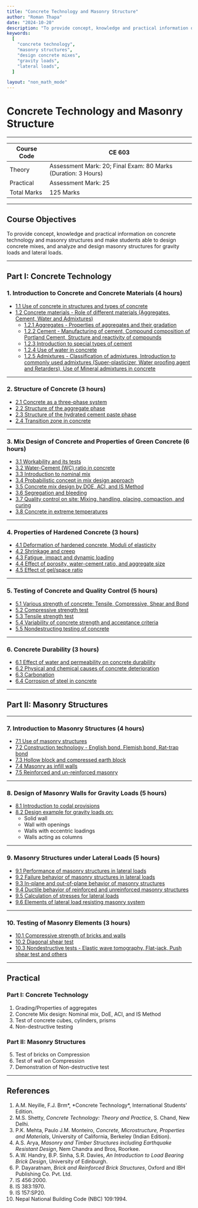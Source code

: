 ```yaml
---
title: "Concrete Technology and Masonry Structure"
author: "Roman Thapa"
date: "2024-10-20"
description: "To provide concept, knowledge and practical information on concrete technology and masonry structures and make students able to design concrete mixes, and analyze and design masonry structures for gravity loads and lateral loads."
keywords:
  [
    "concrete technology",
    "masonry structures",
    "design concrete mixes",
    "gravity loads",
    "lateral loads",
  ]

layout: "non_math_mode"
---
```


# Concrete Technology and Masonry Structure

---

| Course Code | CE 603                                                        |
| ----------- | ------------------------------------------------------------- |
| Theory      | Assessment Mark: 20; Final Exam: 80 Marks (Duration: 3 Hours) |
| Practical   | Assessment Mark: 25                                           |
| Total Marks | 125 Marks                                                     |

---

## Course Objectives

To provide concept, knowledge and practical information on concrete technology and masonry structures and make students able to design concrete mixes, and analyze and design masonry structures for gravity loads and lateral loads.

---

## Part I: Concrete Technology

### 1. Introduction to Concrete and Concrete Materials (4 hours)

- [1.1 Use of concrete in structures and types of concrete](/path/to/subtopic1/)
- [1.2 Concrete materials - Role of different materials (Aggregates, Cement, Water and Admixtures)](/path/to/subtopic2/)
  - [1.2.1 Aggregates - Properties of aggregates and their gradation](/path/to/subtopic3/)
  - [1.2.2 Cement - Manufacturing of cement, Compound composition of Portland Cement, Structure and reactivity of compounds](/path/to/subtopic4/)
  - [1.2.3 Introduction to special types of cement](/path/to/subtopic5/)
  - [1.2.4 Use of water in concrete](/path/to/subtopic6/)
  - [1.2.5 Admixtures - Classification of admixtures, Introduction to commonly used admixtures (Super-plasticizer, Water proofing agent and Retarders), Use of Mineral admixtures in concrete](/path/to/subtopic7/)

---

### 2. Structure of Concrete (3 hours)

- [2.1 Concrete as a three-phase system](/path/to/subtopic1/)
- [2.2 Structure of the aggregate phase](/path/to/subtopic2/)
- [2.3 Structure of the hydrated cement paste phase](/path/to/subtopic3/)
- [2.4 Transition zone in concrete](/path/to/subtopic4/)

---

### 3. Mix Design of Concrete and Properties of Green Concrete (6 hours)

- [3.1 Workability and its tests](/path/to/subtopic1/)
- [3.2 Water-Cement (WC) ratio in concrete](/path/to/subtopic2/)
- [3.3 Introduction to nominal mix](/path/to/subtopic3/)
- [3.4 Probabilistic concept in mix design approach](/path/to/subtopic4/)
- [3.5 Concrete mix design by DOE, ACI, and IS Method](/path/to/subtopic5/)
- [3.6 Segregation and bleeding](/path/to/subtopic6/)
- [3.7 Quality control on site: Mixing, handling, placing, compaction, and curing](/path/to/subtopic7/)
- [3.8 Concrete in extreme temperatures](/path/to/subtopic8/)

---

### 4. Properties of Hardened Concrete (3 hours)

- [4.1 Deformation of hardened concrete, Moduli of elasticity](/path/to/subtopic1/)
- [4.2 Shrinkage and creep](/path/to/subtopic2/)
- [4.3 Fatigue, impact and dynamic loading](/path/to/subtopic3/)
- [4.4 Effect of porosity, water-cement ratio, and aggregate size](/path/to/subtopic4/)
- [4.5 Effect of gel/space ratio](/path/to/subtopic5/)

---

### 5. Testing of Concrete and Quality Control (5 hours)

- [5.1 Various strength of concrete: Tensile, Compressive, Shear and Bond](/path/to/subtopic1/)
- [5.2 Compressive strength test](/path/to/subtopic2/)
- [5.3 Tensile strength test](/path/to/subtopic3/)
- [5.4 Variability of concrete strength and acceptance criteria](/path/to/subtopic4/)
- [5.5 Nondestructing testing of concrete](/path/to/subtopic5/)

---

### 6. Concrete Durability (3 hours)

- [6.1 Effect of water and permeability on concrete durability](/path/to/subtopic1/)
- [6.2 Physical and chemical causes of concrete deterioration](/path/to/subtopic2/)
- [6.3 Carbonation](/path/to/subtopic3/)
- [6.4 Corrosion of steel in concrete](/path/to/subtopic4/)

---

## Part II: Masonry Structures

---

### 7. Introduction to Masonry Structures (4 hours)

- [7.1 Use of masonry structures](/path/to/subtopic1/)
- [7.2 Construction technology - English bond, Flemish bond, Rat-trap bond](/path/to/subtopic2/)
- [7.3 Hollow block and compressed earth block](/path/to/subtopic3/)
- [7.4 Masonry as infill walls](/path/to/subtopic4/)
- [7.5 Reinforced and un-reinforced masonry](/path/to/subtopic5/)

---

### 8. Design of Masonry Walls for Gravity Loads (5 hours)

- [8.1 Introduction to codal provisions](/path/to/subtopic1/)
- [8.2 Design example for gravity loads on:](/path/to/subtopic2/)
  - Solid wall
  - Wall with openings
  - Walls with eccentric loadings
  - Walls acting as columns

---

### 9. Masonry Structures under Lateral Loads (5 hours)

- [9.1 Performance of masonry structures in lateral loads](/path/to/subtopic1/)
- [9.2 Failure behavior of masonry structures in lateral loads](/path/to/subtopic2/)
- [9.3 In-plane and out-of-plane behavior of masonry structures](/path/to/subtopic3/)
- [9.4 Ductile behavior of reinforced and unreinforced masonry structures](/path/to/subtopic4/)
- [9.5 Calculation of stresses for lateral loads](/path/to/subtopic5/)
- [9.6 Elements of lateral load resisting masonry system](/path/to/subtopic6/)

---

### 10. Testing of Masonry Elements (3 hours)

- [10.1 Compressive strength of bricks and walls](/path/to/subtopic1/)
- [10.2 Diagonal shear test](/path/to/subtopic2/)
- [10.3 Nondestructive tests - Elastic wave tomography, Flat-jack, Push shear test and others](/path/to/subtopic3/)

---

## Practical

### Part I: Concrete Technology

1. Grading/Properties of aggregates
2. Concrete Mix design: Nominal mix, DoE, ACI, and IS Method
3. Test of concrete cubes, cylinders, prisms
4. Non-destructive testing

### Part II: Masonry Structures

5. Test of bricks on Compression
6. Test of wall on Compression
7. Demonstration of Non-destructive test

---

## References

1. A.M. Neyille, F.J. Brm*, *Concrete Technology\*, International Students' Edition.
2. M.S. Shetty, _Concrete Technology: Theory and Practice_, S. Chand, New Delhi.
3. P.K. Mehta, Paulo J.M. Monteiro, _Concrete, Microstructure, Properties and Materials_, University of California, Berkeley (Indian Edition).
4. A.S. Arya, _Masonry and Timber Structures including Earthquake Resistant Design_, Nem Chandra and Bros, Roorkee.
5. A.W. Handry, B.P. Sinha, S.R. Davies, _An Introduction to Load Bearing Brick Design_, University of Edinburgh.
6. P. Dayaratnam, _Brick and Reinforced Brick Structures_, Oxford and IBH Publishing Co. Pvt. Ltd.
7. IS 456:2000.
8. IS 383:1970.
9. IS 157:SP20.
10. Nepal National Building Code (NBC) 109:1994.
